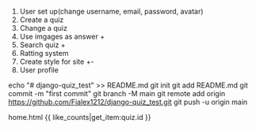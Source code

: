 1. User set up(change username, email, password, avatar)
2. Create a quiz
3. Change a quiz
4. Use imgages as answer +
5. Search quiz +
6. Ratting system
7. Create style for site +-
8. User profile






echo "# django-quiz_test" >> README.md
git init
git add README.md
git commit -m "first commit"
git branch -M main
git remote add origin https://github.com/Fialex1212/django-quiz_test.git
git push -u origin main

home.html
{{ like_counts|get_item:quiz.id }}

